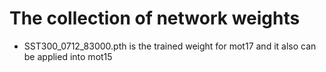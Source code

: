 # The collection of network weights

- SST300_0712_83000.pth is the trained weight for mot17 and it also can be applied into mot15

